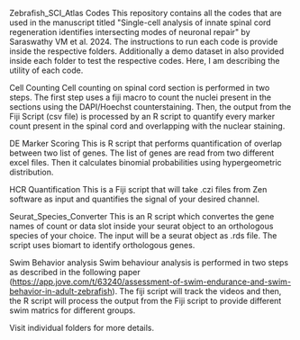 Zebrafish_SCI_Atlas Codes
This repository contains all the codes that are used in the manuscript titled "Single-cell analysis of innate spinal cord regeneration identifies intersecting modes of neuronal repair" by Saraswathy VM et al. 2024. The instructions to run each code is provide inside the respective folders. Additionally a demo dataset in also provided inside each folder to test the respective codes. Here, I am describing the utility of each code.

Cell Counting
Cell counting on spinal cord section is performed in two steps. The first step uses a fiji macro to count the nuclei present in the sections using the DAPI/Hoechst counterstaining. Then, the output from the Fiji Script (csv file) is processed by an R script to quantify every marker count present in the spinal cord and overlapping with the nuclear staining.

DE Marker Scoring
This is R script that performs quantification of overlap between two list of genes. The list of genes are read from two different excel files. Then it calculates binomial probabilities using hypergeometric distribution.

HCR Quantification
This is a Fiji script that will take .czi files from Zen software as input and quantifies the signal of your desired channel.

Seurat_Species_Converter
This is an R script which convertes the gene names of count or data slot inside your seurat object to an orthologous species of your choice. The input will be a seurat object as .rds file. The script uses biomart to identify orthologous genes.

Swim Behavior analysis
Swim behaviour analysis is performed in two steps as described in the following paper (https://app.jove.com/t/63240/assessment-of-swim-endurance-and-swim-behavior-in-adult-zebrafish). The fiji script will track the videos and then, the R script will process the output from the Fiji script to provide different swim matrics for different groups.

Visit individual folders for more details.
